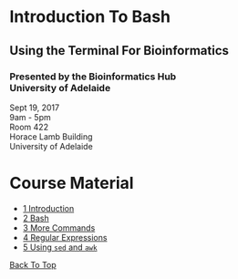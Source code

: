 # Introduction To Bash

## Using the Terminal For Bioinformatics

### Presented by the Bioinformatics Hub <br> University of Adelaide

Sept 19, 2017  
9am - 5pm  
Room 422  
Horace Lamb Building  
University of Adelaide

# Course Material

- [1 Introduction](notes/1_Introduction)
- [2 Bash](notes/2_Bash)
- [3 More Commands](notes/3_MoreCommands)
- [4 Regular Expressions](notes/4_RegularExpressions)
- [5 Using `sed` and `awk`](notes/5_SedAwk)

[Back To Top](#introduction-to-bash)
